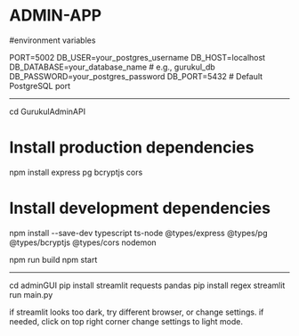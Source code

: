# ADMIN-APP
#environment variables 

PORT=5002
DB_USER=your_postgres_username
DB_HOST=localhost
DB_DATABASE=your_database_name # e.g., gurukul_db
DB_PASSWORD=your_postgres_password
DB_PORT=5432 # Default PostgreSQL port

--------------------------------------------
cd GurukulAdminAPI
# Install production dependencies
npm install express pg bcryptjs cors

# Install development dependencies
npm install --save-dev typescript ts-node @types/express @types/pg @types/bcryptjs @types/cors nodemon


npm run build
npm start


--------------------
cd adminGUI
pip install streamlit requests pandas
pip install regex
streamlit run main.py

if streamlit looks too dark, try different browser, or change settings.
if needed, click on top right corner change settings to light mode.

